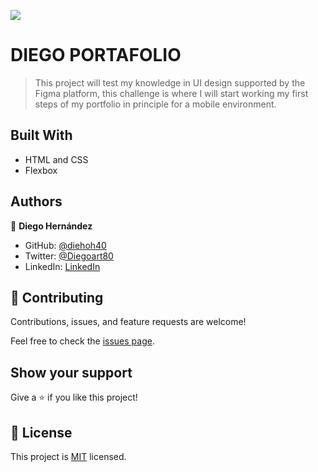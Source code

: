 ![](https://img.shields.io/badge/Microverse-blueviolet)

# DIEGO PORTAFOLIO

> This project will test my knowledge in UI design supported by the Figma platform, this challenge is where I will start working my first steps of my portfolio in principle for a mobile environment.


## Built With

- HTML and CSS
- Flexbox


## Authors

👤 **Diego Hernández**

- GitHub: [@diehoh40](https://github.com/diegoh40)
- Twitter: [@Diegoart80](https://twitter.com/twitterhandle)
- LinkedIn: [LinkedIn](https://www.linkedin.com/in/diego-hernández-25280a100/)


## 🤝 Contributing

Contributions, issues, and feature requests are welcome!

Feel free to check the [issues page](../../issues/).

## Show your support

Give a ⭐️ if you like this project!


## 📝 License

This project is [MIT](./MIT.md) licensed.
